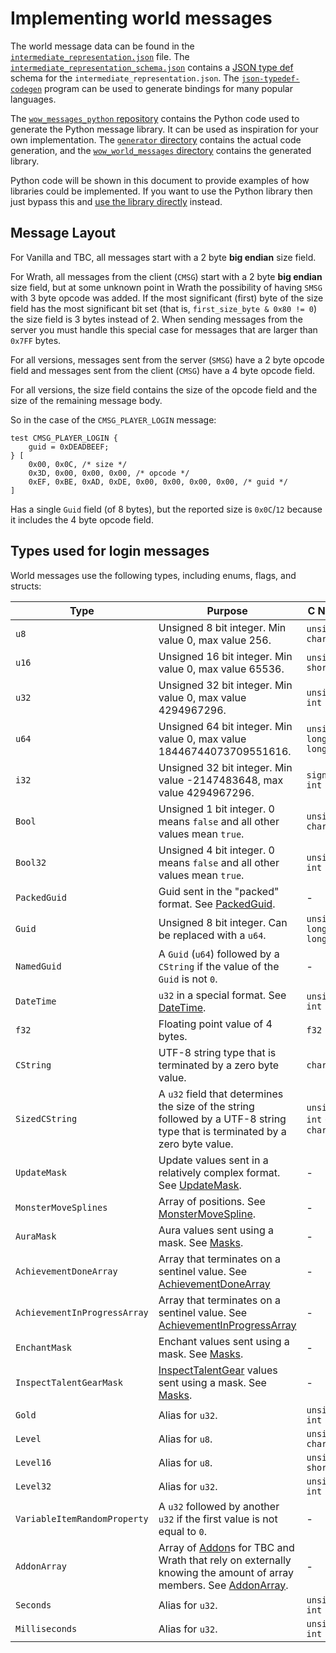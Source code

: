 # Implementing world messages

The world message data can be found in
the [`intermediate_representation.json`](https://github.com/gtker/wow_messages/blob/main/intermediate_representation.json)
file.
The [`intermediate_representation_schema.json`](https://github.com/gtker/wow_messages/blob/main/intermediate_representation_schema.json)
contains a [JSON type def](https://jsontypedef.com/) schema for the `intermediate_representation.json`.
The [`json-typedef-codegen`](https://github.com/jsontypedef/json-typedef-codegen) program can be used to generate
bindings for many popular languages.

The [`wow_messages_python` repository](https://github.com/gtker/wow_messages_python) contains the Python code used to
generate the Python message library.
It can be used as inspiration for your own implementation.
The [`generator` directory](https://github.com/gtker/wow_messages_python/tree/main/generator) contains the actual code
generation,
and the [`wow_world_messages` directory](https://github.com/gtker/wow_messages_python/tree/main/wow_world_messages)
contains the generated library.

Python code will be shown in this document to provide examples of how libraries could be implemented.
If you want to use the Python library then just bypass this and
[use the library directly](https://github.com/gtker/wow_messages_python/) instead.

## Message Layout

For Vanilla and TBC, all messages start with a 2 byte **big endian** size field.

For Wrath, all messages from the client (`CMSG`) start with a 2 byte **big endian** size field,
but at some unknown point in Wrath the possibility of having `SMSG` with 3 byte opcode was added.
If the most significant (first) byte of the size field has the most significant bit set
(that is, `first_size_byte & 0x80 != 0`) the size field is 3 bytes instead of 2.
When sending messages from the server you must handle this special case for messages that are larger than `0x7FF` bytes.

For all versions, messages sent from the server (`SMSG`) have a 2 byte opcode field and messages sent
from the client (`CMSG`) have a 4 byte opcode field.

For all versions, the size field contains the size of the opcode field and the size of the remaining message body.

So in the case of the `CMSG_PLAYER_LOGIN` message:

```rust,ignore
test CMSG_PLAYER_LOGIN {
    guid = 0xDEADBEEF;
} [
    0x00, 0x0C, /* size */
    0x3D, 0x00, 0x00, 0x00, /* opcode */
    0xEF, 0xBE, 0xAD, 0xDE, 0x00, 0x00, 0x00, 0x00, /* guid */
]
```

Has a single `Guid` field (of 8 bytes), but the reported size is `0x0C`/`12` because it includes the 4 byte opcode
field.

## Types used for login messages

World messages use the following types, including enums, flags, and structs:

[comment]: # (AUTOGENERATED_FROM_HERE_NEXT_COMMENT)

| Type                         | Purpose                                                                                                                                                       | C Name                   |
|------------------------------|---------------------------------------------------------------------------------------------------------------------------------------------------------------|--------------------------|
| `u8`                         | Unsigned 8 bit integer. Min value 0, max value 256.                                                                                                           | `unsigned char`          |
| `u16`                        | Unsigned 16 bit integer. Min value 0, max value 65536.                                                                                                        | `unsigned short`         |
| `u32`                        | Unsigned 32 bit integer. Min value 0, max value 4294967296.                                                                                                   | `unsigned int`           |
| `u64`                        | Unsigned 64 bit integer. Min value 0, max value 18446744073709551616.                                                                                         | `unsigned long long`     |
| `i32`                        | Unsigned 32 bit integer. Min value -2147483648, max value 4294967296.                                                                                         | `signed int`             |
| `Bool`                       | Unsigned 1 bit integer. 0 means `false` and all other values mean `true`.                                                                                     | `unsigned char`          |
| `Bool32`                     | Unsigned 4 bit integer. 0 means `false` and all other values mean `true`.                                                                                     | `unsigned int`           |
| `PackedGuid`                 | Guid sent in the "packed" format. See [PackedGuid](../types/packed-guid.md).                                                                                  | -                        |
| `Guid`                       | Unsigned 8 bit integer. Can be replaced with a `u64`.                                                                                                         | `unsigned long long`     |
| `NamedGuid`                  | A `Guid` (`u64`) followed by a `CString` if the value of the `Guid` is not `0`.                                                                               | -                        |
| `DateTime`                   | `u32` in a special format. See [DateTime](../types/datetime.md).                                                                                              | `unsigned int`           |
| `f32`                        | Floating point value of 4 bytes.                                                                                                                              | `f32`                    |
| `CString`                    | UTF-8 string type that is terminated by a zero byte value.                                                                                                    | `char*`                  |
| `SizedCString`               | A `u32` field that determines the size of the string followed by a UTF-8 string type that is terminated by a zero byte value.                                 | `unsigned int` + `char*` |
| `UpdateMask`                 | Update values sent in a relatively complex format. See [UpdateMask](../types/update-mask.md).                                                                 | -                        |
| `MonsterMoveSplines`         | Array of positions. See [MonsterMoveSpline](../types/monster-move-spline).                                                                                    | -                        |
| `AuraMask`                   | Aura values sent using a mask. See [Masks](../types/aura-mask.md).                                                                                            | -                        |
| `AchievementDoneArray`       | Array that terminates on a sentinel value. See [AchievementDoneArray](../types/achievement-done-array.md)                                                     | -                        |
| `AchievementInProgressArray` | Array that terminates on a sentinel value. See [AchievementInProgressArray](../types/achievement-done-array.md)                                               | -                        |
| `EnchantMask`                | Enchant values sent using a mask. See [Masks](../types/aura-mask.md).                                                                                         | -                        |
| `InspectTalentGearMask`      | [InspectTalentGear](../docs/inspecttalentgear.md) values sent using a mask. See [Masks](../types/aura-mask.md).                                               | -                        |
| `Gold`                       | Alias for `u32`.                                                                                                                                              | `unsigned int`           |
| `Level`                      | Alias for `u8`.                                                                                                                                               | `unsigned char`          |
| `Level16`                    | Alias for `u8`.                                                                                                                                               | `unsigned short`         |
| `Level32`                    | Alias for `u32`.                                                                                                                                              | `unsigned int`           |
| `VariableItemRandomProperty` | A `u32` followed by another `u32` if the first value is not equal to `0`.                                                                                     | -                        |
| `AddonArray`                 | Array of [Addon](../docs/addon.md)s for TBC and Wrath that rely on externally knowing the amount of array members. See [AddonArray](../types/addon-array.md). | -                        |
| `Seconds`                    | Alias for `u32`.                                                                                                                                              | `unsigned int`           |
| `Milliseconds`               | Alias for `u32`.                                                                                                                                              | `unsigned int`           |

[comment]: # (AUTOGENERATED_UNTIL_HERE)
